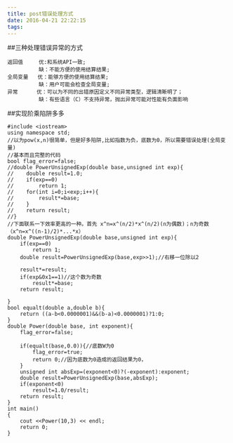 ```yaml
---
title: post错误处理方式
date: 2016-04-21 22:22:15
tags:
---
```

##三种处理错误异常的方式
                       
    返回值     优:和系统API一致;     
              缺：不能方便的使用结算结果;
    全局变量   优：能够方便的使用结算结果;   
              缺：用户可能会检查全局变量;                                                                         
    异常      优：可以为不同的出错原因定义不同异常类型，逻辑清晰明了；     
              缺：有些语言（C）不支持异常，抛出异常可能对性能有负面影响
##实现阶乘陷阱多多
```
#include <iostream>
using namespace std;
//以为pow(x,n)很简单，但是好多陷阱,比如指数为负，底数为0，所以需要错误处理(全局变量)
//基本而且完整的代码
bool flag_error=false;
//double PowerUnsignedExp(double base,unsigned int exp){
//    double result=1.0;
//    if(exp==0)
//        return 1;
//    for(int i=0;i<exp;i++){
//        result*=base;
//    }
//    return result;
//}
//下面联系一下效率更高的一种。首先 x^n=x^(n/2)*x^(n/2)(n为偶数)；n为奇数（x^n=x^((n-1)/2)*...*x）
double PowerUnsignedExp(double base,unsigned int exp){
    if(exp==0)
        return 1;
    double result=PowerUnsignedExp(base,exp>>1);//右移一位除以2

    result*=result;
    if(exp&0x1==1)//这个数为奇数
        result*=base;
    return result;

}
bool equalt(double a,double b){
    return ((a-b<0.0000001)&&(b-a)<0.0000001)?1:0;
}
double Power(double base, int exponent){
    flag_error=false;

    if(equalt(base,0.0)){//底数W为0
        flag_error=true;
        return 0;//因为底数为0造成的返回结果为0，
    }
    unsigned int absExp=(exponent<0)?(-exponent):exponent;
    double result=PowerUnsignedExp(base,absExp);
    if(exponent<0)
        result=1.0/result;
    return result;
}
int main()
{
    cout <<Power(10,3) << endl;
    return 0;
}
```
    

